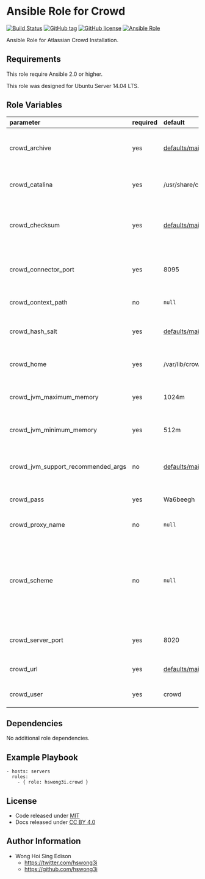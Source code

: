 Ansible Role for Crowd
======================

[![Build Status](https://travis-ci.org/pantarei/ansible-role-crowd.svg?branch=master)](https://travis-ci.org/pantarei/ansible-role-crowd)
[![GitHub tag](https://img.shields.io/github/tag/pantarei/ansible-role-crowd.svg)](https://github.com/pantarei/ansible-role-crowd)
[![GitHub license](https://img.shields.io/github/license/pantarei/ansible-role-crowd.svg)](https://github.com/pantarei/ansible-role-crowd/blob/master/LICENSE)
[![Ansible Role](https://img.shields.io/ansible/role/5987.svg)](https://galaxy.ansible.com/detail#/role/5987)

Ansible Role for Atlassian Crowd Installation.

Requirements
------------

This role require Ansible 2.0 or higher.

This role was designed for Ubuntu Server 14.04 LTS.

Role Variables
--------------

<table>
<colgroup>
<col width="20%" />
<col width="20%" />
<col width="20%" />
<col width="20%" />
<col width="20%" />
</colgroup>
<thead>
<tr class="header">
<th align="left">parameter</th>
<th align="left">required</th>
<th align="left">default</th>
<th align="left">choices</th>
<th align="left">comments</th>
</tr>
</thead>
<tbody>
<tr class="odd">
<td align="left">crowd_archive</td>
<td align="left">yes</td>
<td align="left"><a href="https://github.com/pantarei/ansible-role-crowd/blob/master/defaults/main.yml">defaults/main.yml</a></td>
<td align="left"></td>
<td align="left">Download archive filename for cache during (re)install.</td>
</tr>
<tr class="even">
<td align="left">crowd_catalina</td>
<td align="left">yes</td>
<td align="left">/usr/share/crowd</td>
<td align="left"></td>
<td align="left">Location for the Crowd installation directory.</td>
</tr>
<tr class="odd">
<td align="left">crowd_checksum</td>
<td align="left">yes</td>
<td align="left"><a href="https://github.com/pantarei/ansible-role-crowd/blob/master/defaults/main.yml">defaults/main.yml</a></td>
<td align="left"></td>
<td align="left">Download archive sha256 checksum for cache during (re)install.</td>
</tr>
<tr class="even">
<td align="left">crowd_connector_port</td>
<td align="left">yes</td>
<td align="left">8095</td>
<td align="left"></td>
<td align="left">Crowd Apache Tomcat connector port.</td>
</tr>
<tr class="odd">
<td align="left">crowd_context_path</td>
<td align="left">no</td>
<td align="left"><code>null</code></td>
<td align="left"></td>
<td align="left">Pass value as <code>path</code> to <a href="https://github.com/pantarei/ansible-role-crowd/blob/master/templates/usr/share/crowd/apache-tomcat/conf/server.xml.j2">template</a>.</td>
</tr>
<tr class="even">
<td align="left">crowd_hash_salt</td>
<td align="left">yes</td>
<td align="left"><a href="https://github.com/pantarei/ansible-role-crowd/blob/master/defaults/main.yml">defaults/main.yml</a></td>
<td align="left"></td>
<td align="left">Specific password hash salt for sha512.</td>
</tr>
<tr class="odd">
<td align="left">crowd_home</td>
<td align="left">yes</td>
<td align="left">/var/lib/crowd</td>
<td align="left"></td>
<td align="left">Location for the Crowd home directory.</td>
</tr>
<tr class="even">
<td align="left">crowd_jvm_maximum_memory</td>
<td align="left">yes</td>
<td align="left">1024m</td>
<td align="left"></td>
<td align="left">Crowd JVM maximum memory usage.</td>
</tr>
<tr class="odd">
<td align="left">crowd_jvm_minimum_memory</td>
<td align="left">yes</td>
<td align="left">512m</td>
<td align="left"></td>
<td align="left">Crowd JVM minimum memory usage.</td>
</tr>
<tr class="even">
<td align="left">crowd_jvm_support_recommended_args</td>
<td align="left">no</td>
<td align="left"><a href="https://github.com/pantarei/ansible-role-crowd/blob/master/defaults/main.yml">defaults/main.yml</a></td>
<td align="left"></td>
<td align="left">Atlassian Support recommended JVM arguments.</td>
</tr>
<tr class="odd">
<td align="left">crowd_pass</td>
<td align="left">yes</td>
<td align="left">Wa6beegh</td>
<td align="left"></td>
<td align="left">Password for Crowd system user.</td>
</tr>
<tr class="even">
<td align="left">crowd_proxy_name</td>
<td align="left">no</td>
<td align="left"><code>null</code></td>
<td align="left"></td>
<td align="left">Pass value as <code>proxyName</code> to <a href="https://github.com/pantarei/ansible-role-crowd/blob/master/templates/usr/share/crowd/conf/server.xml.j2">template</a>.</td>
</tr>
<tr class="odd">
<td align="left">crowd_scheme</td>
<td align="left">no</td>
<td align="left"><code>null</code></td>
<td align="left"><ul>
<li><code>null</code></li>
<li>http</li>
<li>https</li>
</ul></td>
<td align="left">Install Crowd in standalone mode if <code>null</code>, or integrating with Apache using HTTP if <code>http</code>, or integrating with Apache using HTTPS if <code>https</code>.</td>
</tr>
<tr class="even">
<td align="left">crowd_server_port</td>
<td align="left">yes</td>
<td align="left">8020</td>
<td align="left"></td>
<td align="left">Crowd Apache Tomcat server port.</td>
</tr>
<tr class="odd">
<td align="left">crowd_url</td>
<td align="left">yes</td>
<td align="left"><a href="https://github.com/pantarei/ansible-role-crowd/blob/master/defaults/main.yml">defaults/main.yml</a></td>
<td align="left"></td>
<td align="left">URL for download archive.</td>
</tr>
<tr class="even">
<td align="left">crowd_user</td>
<td align="left">yes</td>
<td align="left">crowd</td>
<td align="left"></td>
<td align="left">Username for Crowd system user.</td>
</tr>
</tbody>
</table>

Dependencies
------------

No additional role dependencies.

Example Playbook
----------------

    - hosts: servers
      roles:
        - { role: hswong3i.crowd }

License
-------

-   Code released under [MIT](https://github.com/pantarei/ansible-role-crowd/blob/master/LICENSE)
-   Docs released under [CC BY 4.0](http://creativecommons.org/licenses/by/4.0/)

Author Information
------------------

-   Wong Hoi Sing Edison
    -   <https://twitter.com/hswong3i>
    -   <https://github.com/hswong3i>

